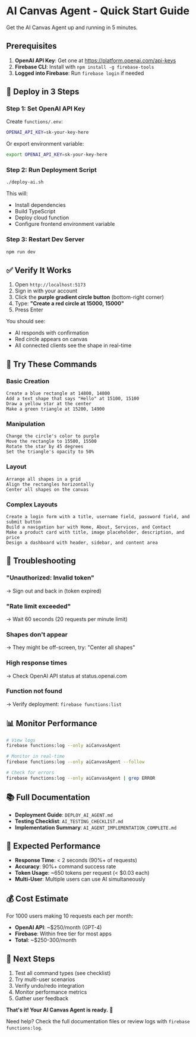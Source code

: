 # AI Canvas Agent - Quick Start Guide

Get the AI Canvas Agent up and running in 5 minutes.

## Prerequisites

1. **OpenAI API Key**: Get one at https://platform.openai.com/api-keys
2. **Firebase CLI**: Install with `npm install -g firebase-tools`
3. **Logged into Firebase**: Run `firebase login` if needed

## 🚀 Deploy in 3 Steps

### Step 1: Set OpenAI API Key

Create `functions/.env`:
```bash
OPENAI_API_KEY=sk-your-key-here
```

Or export environment variable:
```bash
export OPENAI_API_KEY=sk-your-key-here
```

### Step 2: Run Deployment Script

```bash
./deploy-ai.sh
```

This will:
- Install dependencies
- Build TypeScript
- Deploy cloud function
- Configure frontend environment variable

### Step 3: Restart Dev Server

```bash
npm run dev
```

## ✅ Verify It Works

1. Open `http://localhost:5173`
2. Sign in with your account
3. Click the **purple gradient circle button** (bottom-right corner)
4. Type: **"Create a red circle at 15000, 15000"**
5. Press Enter

You should see:
- AI responds with confirmation
- Red circle appears on canvas
- All connected clients see the shape in real-time

## 📝 Try These Commands

### Basic Creation
```
Create a blue rectangle at 14800, 14800
Add a text shape that says "Hello" at 15100, 15100
Draw a yellow star at the center
Make a green triangle at 15200, 14900
```

### Manipulation
```
Change the circle's color to purple
Move the rectangle to 15500, 15500
Rotate the star by 45 degrees
Set the triangle's opacity to 50%
```

### Layout
```
Arrange all shapes in a grid
Align the rectangles horizontally
Center all shapes on the canvas
```

### Complex Layouts
```
Create a login form with a title, username field, password field, and submit button
Build a navigation bar with Home, About, Services, and Contact
Make a product card with title, image placeholder, description, and price
Design a dashboard with header, sidebar, and content area
```

## 🐛 Troubleshooting

### "Unauthorized: Invalid token"
→ Sign out and back in (token expired)

### "Rate limit exceeded"
→ Wait 60 seconds (20 requests per minute limit)

### Shapes don't appear
→ They might be off-screen, try: "Center all shapes"

### High response times
→ Check OpenAI API status at status.openai.com

### Function not found
→ Verify deployment: `firebase functions:list`

## 📊 Monitor Performance

```bash
# View logs
firebase functions:log --only aiCanvasAgent

# Monitor in real-time
firebase functions:log --only aiCanvasAgent --follow

# Check for errors
firebase functions:log --only aiCanvasAgent | grep ERROR
```

## 📚 Full Documentation

- **Deployment Guide**: `DEPLOY_AI_AGENT.md`
- **Testing Checklist**: `AI_TESTING_CHECKLIST.md`
- **Implementation Summary**: `AI_AGENT_IMPLEMENTATION_COMPLETE.md`

## 🎯 Expected Performance

- **Response Time**: < 2 seconds (90%+ of requests)
- **Accuracy**: 90%+ command success rate
- **Token Usage**: ~650 tokens per request (< $0.03 each)
- **Multi-User**: Multiple users can use AI simultaneously

## 💰 Cost Estimate

For 1000 users making 10 requests each per month:
- **OpenAI API**: ~$250/month (GPT-4)
- **Firebase**: Within free tier for most apps
- **Total**: ~$250-300/month

## 🚀 Next Steps

1. Test all command types (see checklist)
2. Try multi-user scenarios
3. Verify undo/redo integration
4. Monitor performance metrics
5. Gather user feedback

**That's it! Your AI Canvas Agent is ready.** 🎉

Need help? Check the full documentation files or review logs with `firebase functions:log`.

